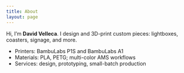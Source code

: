```yaml
---
title: About
layout: page
---
```

Hi, I’m **David Velleca**. I design and 3D-print custom pieces: lightboxes, coasters, signage, and more.
- Printers: BambuLabs P1S and BambuLabs A1
- Materials: PLA, PETG; multi-color AMS workflows
- Services: design, prototyping, small-batch production
